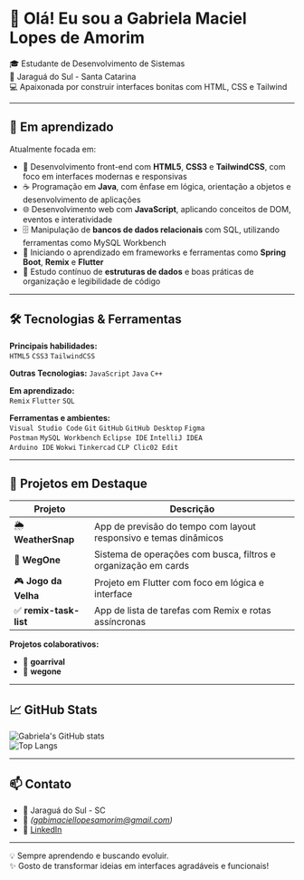 # 👋 Olá! Eu sou a Gabriela Maciel Lopes de Amorim

🎓 Estudante de Desenvolvimento de Sistemas  
📍 Jaraguá do Sul - Santa Catarina  
💻 Apaixonada por construir interfaces bonitas com HTML, CSS e Tailwind

---

## 🚀 Em aprendizado

Atualmente focada em:

- 🎨 Desenvolvimento front-end com **HTML5**, **CSS3** e **TailwindCSS**, com foco em interfaces modernas e responsivas
- ☕ Programação em **Java**, com ênfase em lógica, orientação a objetos e desenvolvimento de aplicações
- 🌐 Desenvolvimento web com **JavaScript**, aplicando conceitos de DOM, eventos e interatividade
- 🗄️ Manipulação de **bancos de dados relacionais** com SQL, utilizando ferramentas como MySQL Workbench
- 🚧 Iniciando o aprendizado em frameworks e ferramentas como **Spring Boot**, **Remix** e **Flutter**
- 🧠 Estudo contínuo de **estruturas de dados** e boas práticas de organização e legibilidade de código

---

## 🛠️ Tecnologias & Ferramentas

**Principais habilidades:**  
`HTML5` `CSS3` `TailwindCSS`

**Outras Tecnologias:**
`JavaScript` `Java` `C++`

**Em aprendizado:**  
`Remix` `Flutter` `SQL`

**Ferramentas e ambientes:**  
`Visual Studio Code` `Git` `GitHub` `GitHub Desktop` `Figma`  
`Postman` `MySQL Workbench` `Eclipse IDE` `IntelliJ IDEA`  
`Arduino IDE` `Wokwi` `Tinkercad` `CLP Clic02 Edit`

---

## 📂 Projetos em Destaque

| Projeto | Descrição |
|--------|-----------|
| 🌦️ **WeatherSnap** | App de previsão do tempo com layout responsivo e temas dinâmicos |
| 📁 **WegOne** | Sistema de operações com busca, filtros e organização em cards |
| 🎮 **Jogo da Velha** | Projeto em Flutter com foco em lógica e interface |
| ✅ **remix-task-list** | App de lista de tarefas com Remix e rotas assíncronas |

**Projetos colaborativos:**
- 🤝 **goarrival**
- 🤝 **wegone**

---

## 📈 GitHub Stats

![Gabriela's GitHub stats](https://github-readme-stats.vercel.app/api?username=gabrielamamorim&show_icons=true&theme=radical)  
![Top Langs](https://github-readme-stats.vercel.app/api/top-langs/?username=gabrielamamorim&layout=compact&theme=radical)

---

## 📫 Contato

- 📍 Jaraguá do Sul - SC  
- 📧 *(gabimaciellopesamorim@gmail.com)*  
- 🔗 [LinkedIn](https://www.linkedin.com/in/gabriela-maciel-lopes-de-amorim-8b1522258/)

---

💡 Sempre aprendendo e buscando evoluir.  
✨ Gosto de transformar ideias em interfaces agradáveis e funcionais!
